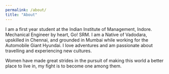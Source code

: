 ```yaml
---
permalink: /about/
title: "About"
---
```


I am a first year student at the Indian Institute of Management, Indore. Mechanical Engineer by heart, Go! SRM. I am a Native of Vadodara, upskilled in Chennai, and grounded in Mumbai while working for the Automobile Giant Hyundai. I love adventures and am passionate about travelling and experiencing new cultures.

Women have made great strides in the pursuit of making this world a better place to live in, my fight is to become one among them. 
